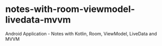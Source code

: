 # notes-with-room-viewmodel-livedata-mvvm
Android Application - Notes with Kotlin, Room, ViewModel, LiveData and MVVM
